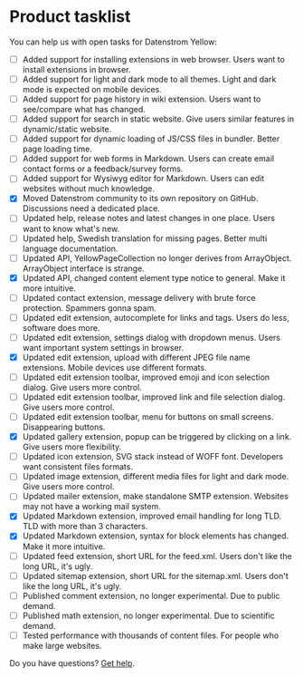 # Product tasklist

You can help us with open tasks for Datenstrom Yellow:

- [ ] Added support for installing extensions in web browser. Users want to install extensions in browser.
- [ ] Added support for light and dark mode to all themes. Light and dark mode is expected on mobile devices.
- [ ] Added support for page history in wiki extension. Users want to see/compare what has changed.
- [ ] Added support for search in static website. Give users similar features in dynamic/static website.
- [ ] Added support for dynamic loading of JS/CSS files in bundler. Better page loading time.
- [ ] Added support for web forms in Markdown. Users can create email contact forms or a feedback/survey forms.
- [ ] Added support for Wysiwyg editor for Markdown. Users can edit websites without much knowledge.
- [x] Moved Datenstrom community to its own repository on GitHub. Discussions need a dedicated place.
- [ ] Updated help, release notes and latest changes in one place. Users want to know what's new.
- [ ] Updated help, Swedish translation for missing pages. Better multi language documentation.
- [ ] Updated API, YellowPageCollection no longer derives from ArrayObject. ArrayObject interface is strange.
- [x] Updated API, changed content element type notice to general. Make it more intuitive.
- [ ] Updated contact extension, message delivery with brute force protection. Spammers gonna spam.
- [ ] Updated edit extension, autocomplete for links and tags. Users do less, software does more.
- [ ] Updated edit extension, settings dialog with dropdown menus. Users want important system settings in browser.
- [x] Updated edit extension, upload with different JPEG file name extensions. Mobile devices use different formats.
- [ ] Updated edit extension toolbar, improved emoji and icon selection dialog. Give users more control.
- [ ] Updated edit extension toolbar, improved link and file selection dialog. Give users more control.
- [ ] Updated edit extension toolbar, menu for buttons on small screens. Disappearing buttons.
- [x] Updated gallery extension, popup can be triggered by clicking on a link. Give users more flexibility.
- [ ] Updated icon extension, SVG stack instead of WOFF font. Developers want consistent files formats.
- [ ] Updated image extension, different media files for light and dark mode. Give users more control.
- [ ] Updated mailer extension, make standalone SMTP extension. Websites may not have a working mail system.
- [x] Updated Markdown extension, improved email handling for long TLD. TLD with more than 3 characters.
- [x] Updated Markdown extension, syntax for block elements has changed. Make it more intuitive.
- [ ] Updated feed extension, short URL for the feed.xml. Users don't like the long URL, it's ugly. 
- [ ] Updated sitemap extension, short URL for the sitemap.xml. Users don't like the long URL, it's ugly.
- [ ] Published comment extension, no longer experimental. Due to public demand.
- [ ] Published math extension, no longer experimental. Due to scientific demand.
- [ ] Tested performance with thousands of content files. For people who make large websites.

Do you have questions? [Get help](https://datenstrom.se/yellow/help/).
